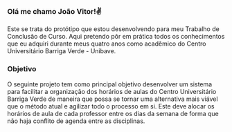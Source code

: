### Olá me chamo João Vitor!✌️

  Este se trata do protótipo que estou desenvolvendo para meu Trabalho de Conclusão de Curso. Aqui pretendo pôr em prática todos os conhecimentos que eu adquiri durante meus quatro anos como acadêmico do Centro Universitário Barriga Verde - Unibave.
  
### Objetivo

  O seguinte projeto tem como principal objetivo desenvolver um sistema para facilitar a organização dos horários de aulas do Centro Universitário Barriga Verde de maneira que possa se tornar uma alternativa mais viável que o método atual e agilizar todo o processo em si. Este deve alocar os horários de aula de cada professor entre os dias da semana de forma que não haja conflito de agenda entre as disciplinas.
